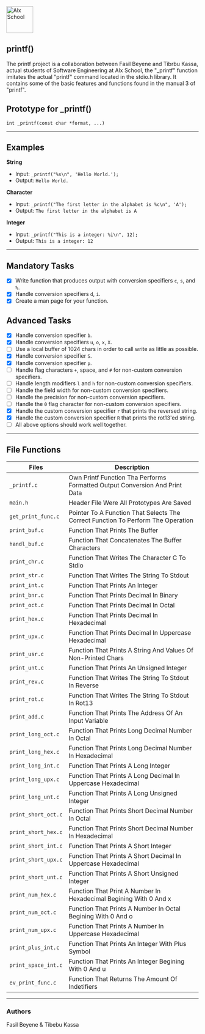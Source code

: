 <img src="https://lh3.googleusercontent.com/oVJxT1yn7vwaEM8t9A5MGL6emG0j-_uqHa5H8ikWLvl6Ka-nVmUJZblqWDqPiY-S6itPLnZNgcc8rviK8AVT65l_a3zHiyctwy8=s0" alt="Alx School" width="70"/>

## printf()
The printf project is a collaboration between Fasil Beyene and Tibrbu Kassa, actual students of Software Engineering at Alx School, the "_printf" function imitates the actual "printf" command located in the stdio.h library. It contains some of the basic features and functions found in the manual 3 of "printf".

## Prototype for _printf()

	int _printf(const char *format, ...)

------------

## Examples
**String**
* Input: ```_printf("%s\n", 'Hello World.');```
* Output: ```Hello World.```

**Character**
* Input: ```_printf("The first letter in the alphabet is %c\n", 'A');```
* Output: ```The first letter in the alphabet is A```

**Integer**
* Input: ```_printf("This is a integer: %i\n", 12);```
* Output: ```This is a integer: 12```

------------

## Mandatory Tasks
- [x] Write function that produces output with conversion specifiers ```c```, ```s```, and ```%```.
- [x] Handle conversion specifiers ```d```, ```i```.
- [x] Create a man page for your function.
## Advanced Tasks
- [x] Handle conversion specifier ```b```.
- [x] Handle conversion specifiers ```u```, ```o```, ```x```, ```X```.
- [ ] Use a local buffer of 1024 chars in order to call write as little as possible.
- [x] Handle conversion specifier ```S```.
- [x] Handle conversion specifier ```p```.
- [ ] Handle flag characters ```+```, space, and ```#``` for non-custom conversion specifiers.
- [ ] Handle length modifiers ```l``` and ```h``` for non-custom conversion specifiers.
- [ ] Handle the field width for non-custom conversion specifiers.
- [ ] Handle the precision for non-custom conversion specifiers.
- [ ] Handle the ```0``` flag character for non-custom conversion specifiers.
- [x] Handle the custom conversion specifier ```r``` that prints the reversed string.
- [x] Handle the custom conversion specifier ```R``` that prints the rot13'ed string.
- [ ] All above options should work well together.

------------

## File Functions
Files | Description
--- | ---
`_printf.c` | Own Printf Function Tha Performs Formatted Output Conversion And Print Data
`main.h` | Header File Were All Prototypes Are Saved
`get_print_func.c` | Pointer To A Function That Selects The Correct Function To Perform The Operation
`print_buf.c` | Function That Prints The Buffer
`handl_buf.c` | Function That Concatenates The Buffer Characters
`print_chr.c` | Function That Writes The Character C To Stdio
`print_str.c` | Function That Writes The String To Stdout
`print_int.c` | Function That Prints An Integer
`print_bnr.c` | Function That Prints Decimal In Binary
`print_oct.c` | Function That Prints Decimal In Octal
`print_hex.c` | Function That Prints Decimal In Hexadecimal
`print_upx.c` | Function That Prints Decimal In Uppercase Hexadecimal
`print_usr.c` | Function That Prints A String And Values Of Non-Printed Chars
`print_unt.c` | Function That Prints An Unsigned Integer
`print_rev.c` | Function That Writes The String To Stdout In Reverse
`print_rot.c` | Function That Writes The String To Stdout In Rot13
`print_add.c` | Function That Prints The Address Of An Input Variable
`print_long_oct.c` | Function That Prints Long Decimal Number In Octal
`print_long_hex.c` | Function That Prints Long Decimal Number In Hexadecimal
`print_long_int.c` | Function That Prints  A Long Integer
`print_long_upx.c` | Function That Prints A Long Decimal In Uppercase Hexadecimal
`print_long_unt.c` | Function That Prints A Long Unsigned Integer
`print_short_oct.c` | Function That Prints Short Decimal Number In Octal
`print_short_hex.c` | Function That Prints Short Decimal Number In Hexadecimal
`print_short_int.c` | Function That Prints  A Short Integer
`print_short_upx.c` | Function That Prints A Short Decimal In Uppercase Hexadecimal
`print_short_unt.c` | Function That Prints A Short Unsigned Integer
`print_num_hex.c` | Function That Print A Number In Hexadecimal Begining With 0 And x
`print_num_oct.c` | Function That Prints A Number In Octal Begining With 0 And o
`print_num_upx.c` | Function That Prints A Number In Uppercase Hexadecimal
`print_plus_int.c` | Function That Prints An Integer With Plus Symbol
`print_space_int.c` | Function That Prints An Integer Begining With 0 And u
`ev_print_func.c` | Function That Returns The Amount Of Indetifiers
---

### Authors
Fasil Beyene &
Tibebu Kassa

